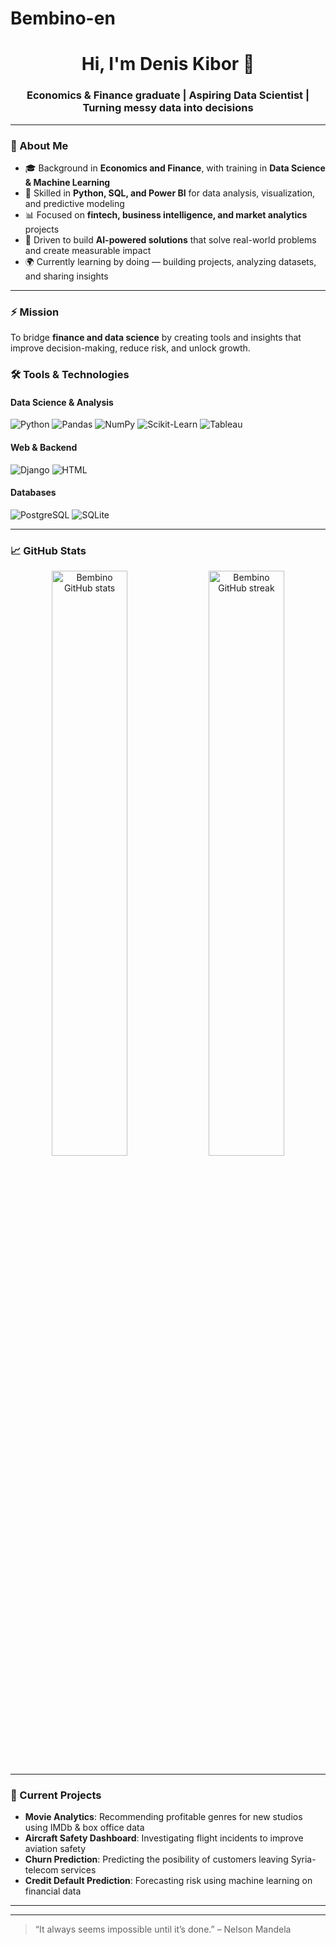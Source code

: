# Bembino-en

<!-- Profile README for Bembino-en -->

<h1 align="center">Hi, I'm Denis Kibor 👋</h1>
<h3 align="center">Economics & Finance graduate | Aspiring Data Scientist | Turning messy data into decisions</h3>

---

### 🧠 About Me

- 🎓 Background in **Economics and Finance**, with training in **Data Science & Machine Learning**  
- 🐍 Skilled in **Python, SQL, and Power BI** for data analysis, visualization, and predictive modeling  
- 📊 Focused on **fintech, business intelligence, and market analytics** projects  
- 🚀 Driven to build **AI-powered solutions** that solve real-world problems and create measurable impact  
- 🌍 Currently learning by doing — building projects, analyzing datasets, and sharing insights  

---

### ⚡ Mission  
To bridge **finance and data science** by creating tools and insights that improve decision-making, reduce risk, and unlock growth.  

### 🛠️ Tools & Technologies

#### Data Science & Analysis

![Python](https://img.shields.io/badge/Python-3670A0?style=for-the-badge&logo=python&logoColor=ffdd54)
![Pandas](https://img.shields.io/badge/Pandas-150458?style=for-the-badge&logo=pandas)
![NumPy](https://img.shields.io/badge/Numpy-013243?style=for-the-badge&logo=numpy)
![Scikit-Learn](https://img.shields.io/badge/Scikit--Learn-F7931E?style=for-the-badge&logo=scikit-learn&logoColor=white)
![Tableau](https://img.shields.io/badge/Tableau-E97627?style=for-the-badge&logo=tableau&logoColor=white)

#### Web & Backend

![Django](https://img.shields.io/badge/Django-092E20?style=for-the-badge&logo=django&logoColor=white)
![HTML](https://img.shields.io/badge/HTML5-E34F26?style=for-the-badge&logo=html5&logoColor=white)

#### Databases

![PostgreSQL](https://img.shields.io/badge/PostgreSQL-336791?style=for-the-badge&logo=postgresql&logoColor=white)
![SQLite](https://img.shields.io/badge/SQLite-003B57?style=for-the-badge&logo=sqlite&logoColor=white)

---

### 📈 GitHub Stats

<p align="center">
  <img src="https://github-readme-stats.vercel.app/api?username=Bembino-en&show_icons=true&theme=tokyonight" alt="Bembino GitHub stats" width="49%" />
  <img src="https://github-readme-streak-stats.herokuapp.com/?user=Bembino-en&theme=tokyonight" alt="Bembino GitHub streak" width="49%" />
</p>

---

### 🧩 Current Projects

- **Movie Analytics**: Recommending profitable genres for new studios using IMDb & box office data
- **Aircraft Safety Dashboard**: Investigating flight incidents to improve aviation safety
- **Churn Prediction**: Predicting the posibility of customers leaving Syria-telecom services
- **Credit Default Prediction**: Forecasting risk using machine learning on financial data

---

<!-- ### 📫 Let's Connect
- 💼 [LinkedIn](https://www.linkedin.com/)
- 🧠 Learning with: [Kaggle](https://www.kaggle.com/)
- 📧 Email: yourname@email.com (replace) -->

---

> “It always seems impossible until it’s done.” – Nelson Mandela

<!--
**Bembino-en/Bembino-en** is a ✨ _special_ ✨ repository because its `README.md` (this file) appears on your GitHub profile.

Here are some ideas to get you started:

- 🔭 I’m currently working on ...
- 🌱 I’m currently learning ...
- 👯 I’m looking to collaborate on ...
- 🤔 I’m looking for help with ...
- 💬 Ask me about ...
- 📫 How to reach me: ...
- 😄 Pronouns: ...
- ⚡ Fun fact: ...
-->
